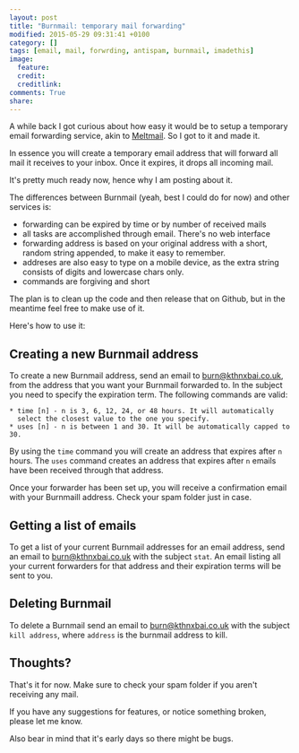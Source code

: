 ```yaml
---
layout: post
title: "Burnmail: temporary mail forwarding"
modified: 2015-05-29 09:31:41 +0100
category: []
tags: [email, mail, forwrding, antispam, burnmail, imadethis]
image:
  feature: 
  credit: 
  creditlink: 
comments: True
share: 
---
```


A while back I got curious about how easy it would be to setup a temporary
email forwarding service, akin to [Meltmail](https://meltmail.com/). So I got 
to it and made it. 

In essence you will create a temporary email address that will forward all
mail it receives to your inbox. Once it expires, it drops all incoming mail.

It's pretty much ready now, hence why I am posting about it.

The differences between Burnmail (yeah, best I could do for now) and other 
services is:

* forwarding can be expired by time or by number of received mails
* all tasks are accomplished through email. There's no web interface
* forwarding address is based on your original address with a short, random
  string appended, to make it easy to remember. 
* addreses are also easy to type on a mobile device, 
  as the extra string consists of digits and lowercase chars only.
* commands are forgiving and short

The plan is to clean up the code and then release that on Github, but in the 
meantime feel free to make use of it. 

Here's how to use it:

## Creating a new Burnmail address

To create a new Burnmail address, send an email to <burn@kthnxbai.co.uk>,
from the address that you want your Burnmail forwarded to. In the subject
you need to specify the expiration term. The following commands are valid:

    * time [n] - n is 3, 6, 12, 24, or 48 hours. It will automatically
      select the closest value to the one you specify.
    * uses [n] - n is between 1 and 30. It will be automatically capped to 30.

By using the `time` command you will create an address that expires after `n`
hours. The `uses` command creates an address that expires after `n` emails have
been received through that address.

Once your forwarder has been set up, you will receive a confirmation email with
your Burnmaill address. Check your spam folder just in case.

## Getting a list of emails

To get a list of your current Burnmail addresses for an email address,
send an email to <burn@kthnxbai.co.uk> with the subject `stat`. 
An email listing all your current forwarders for that address and their 
expiration terms will be sent to you.

## Deleting Burnmail

To delete a Burnmail send an email to <burn@kthnxbai.co.uk> with the subject
`kill address`, where `address` is the burnmail address to kill. 


## Thoughts?

That's it for now. Make sure to check your spam folder if you aren't 
receiving any mail.

If you have any suggestions for features, or notice something broken,
please let me know.

Also bear in mind that it's early days so there might be bugs.
